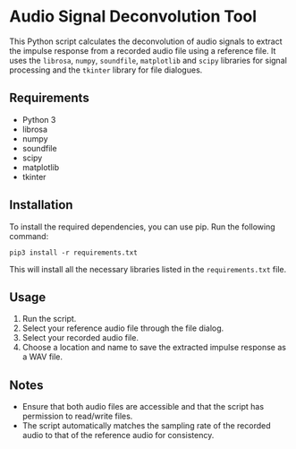 # Audio Signal Deconvolution Tool

This Python script calculates the deconvolution of audio signals to extract the impulse response from a recorded audio file using a reference file. It uses the `librosa`, `numpy`, `soundfile`, `matplotlib` and `scipy` libraries for signal processing and the `tkinter` library for file dialogues.

## Requirements

- Python 3
- librosa
- numpy
- soundfile
- scipy
- matplotlib
- tkinter

## Installation

To install the required dependencies, you can use pip. Run the following command:

`pip3 install -r requirements.txt`

This will install all the necessary libraries listed in the `requirements.txt` file.

## Usage

1. Run the script.
2. Select your reference audio file through the file dialog.
3. Select your recorded audio file.
4. Choose a location and name to save the extracted impulse response as a WAV file.

## Notes

- Ensure that both audio files are accessible and that the script has permission to read/write files.
- The script automatically matches the sampling rate of the recorded audio to that of the reference audio for consistency.
